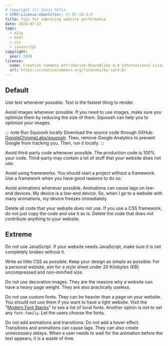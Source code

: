 ```yaml
---
# Copyright (c) Vanza Setia
# SPDX-License-Identifier: CC-BY-SA-4.0
title: Tips for improving website performance
date: 2024-07-22
tags:
  - a11y
  - html
  - css
  - javascript
copyright:
  year: 2024
license:
  name: Creative Commons Attribution-ShareAlike 4.0 International License
  url: https://creativecommons.org/licenses/by-sa/4.0/
---
```


## Default

Use text whenever possible. Text is the fastest thing to render.

Avoid images whenever possible. If you need to use images, make sure you optimize them by reducing the size of them. Squoosh can help you to optimize your images.

::: note Run Squoosh locally
Download the source code through GitHub: [GoogleChromeLabs/squoosh](https://github.com/GoogleChromeLabs/squoosh). Then, remove Google Analytics to prevent Google from tracking you. Then, run it locally.
:::

Avoid third-party code whenever possible. The production code is 100% your code. Third-party may contain a lot of stuff that your website does not use.

Avoid using frameworks. You should start a project without a framework. Use a framework when you have good reasons to do so.

Avoid animations whenever possible. Animations can cause lags on low-end devices. My device is a low-end device. So, when I go to a website with many animations, my device freezes immediately.

Delete all code that your website does not use. If you use a CSS framework, do not just copy the code and use it as is. Delete the code that does not contribute anything to your website.

## Extreme

Do not use JavaScript. If your website needs JavaScript, make sure it is not completely broken without it.

Write as little CSS as possible. Keep your design as simple as possible. For a personal website, aim for a style sheet under 20 Kilobytes (KB) uncompressed and non-minified size.

Do not use decorative images. They are the reasons why a website can have a heavy page weight. They are also practically useless.

Do not use custom fonts. They can be heavier than a page on your website. You should not use them if you want to have a light website. Visit the "[Modern Font Stacks](https://modernfontstacks.com/)" to see a list of local fonts. Another option is not to set any `font-family`. Let the users choose the fonts.

Do not add animations and transitions. Do not add a hover effect. Transitions and animations can cause lags. They can also create unnecessary delays. When a user needs to wait for the animation before the text appears, it is a waste of time.
